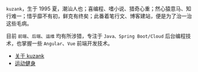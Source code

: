 `kuzank`，生于 1995 夏，潮汕人也；喜编程、嗜小说、猎奇心重；然心猿意马、知行难一；惜乎靡不有初，鲜克有终矣；此番着笔行文、博客建站，便是为了治一治这些毛病。

目前 `前端`、`后端`、`运维` 均有所涉猎，专注于 `Java、Spring Boot/Cloud` 后台编程技术，也掌握一些 `Angular`、`Vue` 前端开发技术。

* [关于 kuzank](关于我.md)
* [运动健身](运动健身.md)


